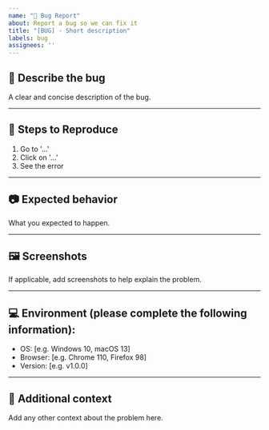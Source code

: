 ```yaml
---
name: "🐞 Bug Report"
about: Report a bug so we can fix it
title: "[BUG] - Short description"
labels: bug
assignees: ''
---
```


## 🐞 Describe the bug
A clear and concise description of the bug.

---

## 🔄 Steps to Reproduce
1. Go to '...'
2. Click on '...'
3. See the error

---

## 📷 Expected behavior
What you expected to happen.

---

## 🖼 Screenshots
If applicable, add screenshots to help explain the problem.

---

## 💻 Environment (please complete the following information):
- OS: [e.g. Windows 10, macOS 13]
- Browser: [e.g. Chrome 110, Firefox 98]
- Version: [e.g. v1.0.0]

---

## 📝 Additional context
Add any other context about the problem here.
